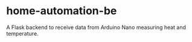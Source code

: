 # home-automation-be
A Flask backend to receive data from Arduino Nano measuring heat and temperature.
